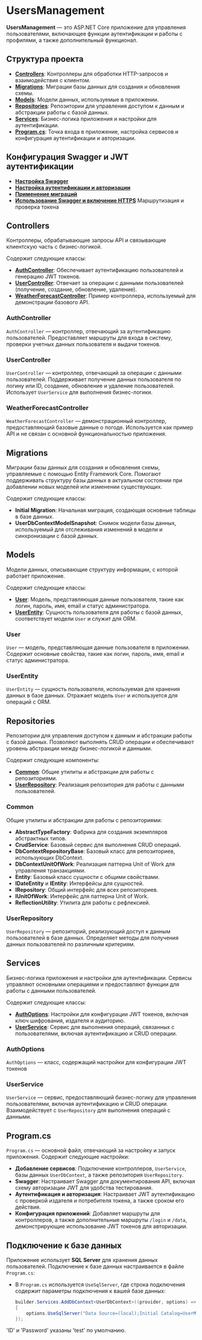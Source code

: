 # UsersManagement

**UsersManagement** — это ASP.NET Core приложение для управления пользователями, включающее функции аутентификации и работы с профилями, а также дополнительный функционал.

## Структура проекта

- [**Controllers**](#controllers): Контроллеры для обработки HTTP-запросов и взаимодействия с клиентом.
- [**Migrations**](#migrations): Миграции базы данных для создания и обновления схемы.
- [**Models**](#models): Модели данных, используемые в приложении.
- [**Repositories**](#repositories): Репозитории для управления доступом к данным и абстракции работы с базой данных.
- [**Services**](#services): Бизнес-логика приложения и настройки для аутентификации.
- [**Program.cs**](#programcs): Точка входа в приложение, настройка сервисов и конфигурация аутентификации и авторизации.

## Конфигурация Swagger и JWT аутентификации

- [**Настройка Swagger**](#настройка-swagger)
- [**Настройка аутентификации и авторизации**](#настройка-аутентификации-и-авторизации)
- [**Применение миграций**](#применение-миграций)
- [**Использование Swagger и включение HTTPS**](#использование-swagger-и-включение-https)
Маршрутизация и проверка токена
## Controllers

Контроллеры, обрабатывающие запросы API и связывающие клиентскую часть с бизнес-логикой.

Содержит следующие классы:

- [**AuthController**](#authcontroller): Обеспечивает аутентификацию пользователей и генерацию JWT токенов.
- [**UserController**](#usercontroller): Отвечает за операции с данными пользователей (получение, создание, обновление, удаление).
- [**WeatherForecastController**](#weatherforecastcontroller): Пример контроллера, используемый для демонстрации базового API.

### AuthController

`AuthController` — контроллер, отвечающий за аутентификацию пользователей. Предоставляет маршруты для входа в систему, проверки учетных данных пользователя и выдачи токенов.

### UserController

`UserController` — контроллер, отвечающий за операции с данными пользователей. Поддерживает получение данных пользователя по логину или ID, создание, обновление и удаление пользователей. Использует `UserService` для выполнения бизнес-логики.

### WeatherForecastController

`WeatherForecastController` — демонстрационный контроллер, предоставляющий базовые данные о погоде. Используется как пример API и не связан с основной функциональностью приложения.

## Migrations

Миграции базы данных для создания и обновления схемы, управляемые с помощью Entity Framework Core. Помогают поддерживать структуру базы данных в актуальном состоянии при добавлении новых моделей или изменении существующих.

Содержит следующие классы:

- **Initial Migration**: Начальная миграция, создающая основные таблицы в базе данных.
- **UserDbContextModelSnapshot**: Снимок модели базы данных, используемый для отслеживания изменений в модели и синхронизации с базой данных.

## Models

Модели данных, описывающие структуру информации, с которой работает приложение.

Содержит следующие классы:

- [**User**](#user): Модель, представляющая данные пользователя, такие как логин, пароль, имя, email и статус администратора.
- [**UserEntity**](#userentity): Сущность пользователя для работы с базой данных, соответствует модели `User` и служит для ORM.

### User

`User` — модель, представляющая данные пользователя в приложении. Содержит основные свойства, такие как логин, пароль, имя, email и статус администратора.

### UserEntity

`UserEntity` — сущность пользователя, используемая для хранения данных в базе данных. Отражает модель `User` и используется для операций с ORM.

## Repositories

Репозитории для управления доступом к данным и абстракции работы с базой данных. Позволяют выполнять CRUD операции и обеспечивают уровень абстракции между бизнес-логикой и данными.

Содержит следующие компоненты:

- [**Common**](#common): Общие утилиты и абстракции для работы с репозиториями.
- [**UserRepository**](#userrepository): Реализация репозитория для работы с данными пользователей.

### Common

Общие утилиты и абстракции для работы с репозиториями:

- **AbstractTypeFactory**: Фабрика для создания экземпляров абстрактных типов.
- **CrudService**: Базовый сервис для выполнения CRUD операций.
- **DbContextRepositoryBase**: Базовый класс для репозиториев, использующих DbContext.
- **DbContextUnitOfWork**: Реализация паттерна Unit of Work для управления транзакциями.
- **Entity**: Базовый класс сущности с общими свойствами.
- **IDateEntity** и **IEntity**: Интерфейсы для сущностей.
- **IRepository**: Общий интерфейс для всех репозиториев.
- **IUnitOfWork**: Интерфейс для паттерна Unit of Work.
- **ReflectionUtility**: Утилита для работы с рефлексией.

### UserRepository

`UserRepository` — репозиторий, реализующий доступ к данным пользователей в базе данных. Определяет методы для получения данных пользователей по различным критериям.

## Services

Бизнес-логика приложения и настройки для аутентификации. Сервисы управляют основными операциями и предоставляют функции для работы с данными пользователей.

Содержит следующие классы:

- [**AuthOptions**](#authoptions): Настройки для конфигурации JWT токенов, включая ключ шифрования, издателя и аудиторию.
- [**UserService**](#userservice): Сервис для выполнения операций, связанных с пользователями, включая аутентификацию и CRUD операции.

### AuthOptions

`AuthOptions` — класс, содержащий настройки для конфигурации JWT токенов

### UserService

`UserService` — сервис, предоставляющий бизнес-логику для управления пользователями, включая аутентификацию и CRUD операции. Взаимодействует с `UserRepository` для выполнения операций с данными.

## Program.cs

`Program.cs` — основной файл, отвечающий за настройку и запуск приложения. Содержит следующие настройки:

- **Добавление сервисов**: Подключение контроллеров, `UserService`, базы данных `UserDbContext`, а также репозитория `UserRepository`.
- **Swagger**: Настраивает Swagger для документирования API, включая схему авторизации JWT для удобства тестирования.
- **Аутентификация и авторизация**: Настраивает JWT аутентификацию с проверкой издателя и потребителя токена, а также сроком его действия.
- **Конфигурация приложений**: Добавляет маршруты для контроллеров, а также дополнительные маршруты `/login` и `/data`, демонстрирующие использование JWT токенов для авторизации.
 
## Подключение к базе данных 

Приложение использует **SQL Server** для хранения данных пользователей. Подключение к базе данных настраивается в файле `Program.cs`:

- В `Program.cs` используется `UseSqlServer`, где строка подключения содержит параметры подключения к вашей базе данных:
  ```csharp
  builder.Services.AddDbContext<UserDbContext>((provider, options) =>
  {
      options.UseSqlServer("Data Source=(local);Initial Catalog=UserManagement;Persist Security Info=True;User ID=test;Password=test;MultipleActiveResultSets=True;Connect Timeout=30;TrustServerCertificate=True");
  });
  ```
'ID' и 'Password' указаны 'test' по умолчанию.

```
